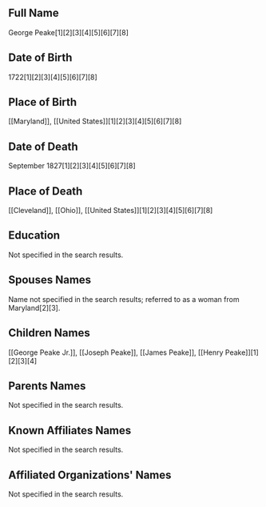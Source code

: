 ## Full Name
George Peake[1][2][3][4][5][6][7][8]

## Date of Birth
1722[1][2][3][4][5][6][7][8]

## Place of Birth
[[Maryland]], [[United States]][1][2][3][4][5][6][7][8]

## Date of Death
September 1827[1][2][3][4][5][6][7][8]

## Place of Death
[[Cleveland]], [[Ohio]], [[United States]][1][2][3][4][5][6][7][8]

## Education
Not specified in the search results.

## Spouses Names
Name not specified in the search results; referred to as a woman from Maryland[2][3].

## Children Names
[[George Peake Jr.]], [[Joseph Peake]], [[James Peake]], [[Henry Peake]][1][2][3][4]

## Parents Names
Not specified in the search results.

## Known Affiliates Names
Not specified in the search results.

## Affiliated Organizations' Names
Not specified in the search results.

